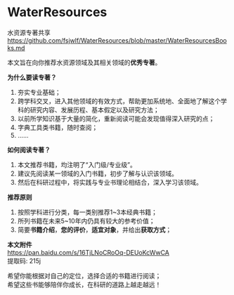 # WaterResources
水资源专著共享
https://github.com/fsjwlf/WaterResources/blob/master/WaterResourcesBooks.md


本文旨在向你推荐水资源领域及其相关领域的**优秀专著**。

**为什么要读专著？**  
1.	夯实专业基础；
2.	跨学科交叉，进入其他领域的有效方式，帮助更加系统地、全面地了解这个学科的研究内容、发展历程、基本假定以及研究方法；
3.	以前所学知识基于大量的简化，重新阅读可能会发现值得深入研究的点；
4.	字典工具类书籍，随时查阅；
5.	……

**如何阅读专著？**   
1. 本文推荐书籍，均注明了“入门级/专业级”。  
2. 建议先阅读某一领域的入门书籍，初步了解与认识该领域。  
3. 然后在科研过程中，将实践与专业书理论相结合，深入学习该领域。

**推荐原则**  
1.	按照学科进行分类，每一类别推荐1~3本经典书籍；
2.	所列书籍在未来5~10年内仍具有较大的参考价值；
3.	简要**书籍介绍**，**您的评价**，**适宜对象**，并给出**获取方式**；

**本文附件**  
https://pan.baidu.com/s/16TjLNoCRoOq-DEUoKcWwCA  
提取码: 215j

希望你能根据对自己的定位，选择合适的书籍进行阅读；  
希望这些书能够陪伴你成长，在科研的道路上越走越远！
